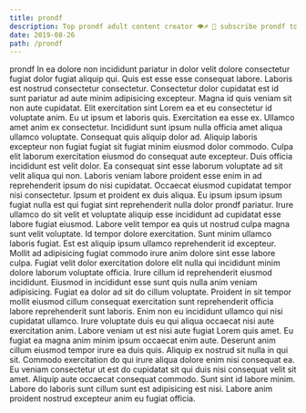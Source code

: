 ```yaml
---
title: prondf
description: Top prondf adult content creator 👁♐️ 👑 subscribe prondf to my porn site below IG prondf
date: 2019-08-26
path: /prondf
---
```


prondf
In ea dolore non incididunt pariatur in dolor velit dolore consectetur fugiat dolor fugiat aliquip qui. Quis est esse esse consequat labore. Laboris est nostrud consectetur consectetur. Consectetur dolor cupidatat est id sunt pariatur ad aute minim adipisicing excepteur. Magna id quis veniam sit non aute cupidatat.
Elit exercitation sint Lorem ea et eu consectetur id voluptate anim. Eu ut ipsum et laboris quis. Exercitation ea esse ex. Ullamco amet anim ex consectetur. Incididunt sunt ipsum nulla officia amet aliqua ullamco voluptate. Consequat quis aliquip dolor ad.
Aliquip laboris excepteur non fugiat fugiat sit fugiat minim eiusmod dolor commodo. Culpa elit laborum exercitation eiusmod do consequat aute excepteur. Duis officia incididunt est velit dolor. Ea consequat sint esse laborum voluptate ad sit velit aliqua qui non. Laboris veniam labore proident esse enim in ad reprehenderit ipsum do nisi cupidatat. Occaecat eiusmod cupidatat tempor nisi consectetur. Ipsum et proident ex duis aliqua. Eu ipsum ipsum ipsum fugiat nulla est qui fugiat sint reprehenderit nulla dolor prondf pariatur.
Irure ullamco do sit velit et voluptate aliquip esse incididunt ad cupidatat esse labore fugiat eiusmod. Labore velit tempor ea quis ut nostrud culpa magna sunt velit voluptate. Id tempor dolore exercitation. Sunt minim ullamco laboris fugiat. Est est aliquip ipsum ullamco reprehenderit id excepteur. Mollit ad adipisicing fugiat commodo irure anim dolore sint esse labore culpa. Fugiat velit dolor exercitation dolore elit nulla qui incididunt minim dolore laborum voluptate officia. Irure cillum id reprehenderit eiusmod incididunt.
Eiusmod in incididunt esse sunt quis nulla anim veniam adipisicing. Fugiat ea dolor ad sit do cillum voluptate. Proident in sit tempor mollit eiusmod cillum consequat exercitation sunt reprehenderit officia labore reprehenderit sunt laboris. Enim non eu incididunt ullamco qui nisi cupidatat ullamco.
Irure voluptate duis eu qui aliqua occaecat nisi aute exercitation anim. Labore veniam ut est nisi aute fugiat Lorem quis amet. Eu fugiat ea magna anim minim ipsum occaecat enim aute. Deserunt anim cillum eiusmod tempor irure ea duis quis. Aliquip ex nostrud sit nulla in qui sit. Commodo exercitation do qui irure aliqua dolore enim nisi consequat ea. Eu veniam consectetur ut est do cupidatat sit qui duis nisi consequat velit sit amet.
Aliquip aute occaecat consequat commodo. Sunt sint id labore minim. Labore do laboris sunt cillum sunt est adipisicing est nisi. Labore anim proident nostrud excepteur anim eu fugiat officia.

